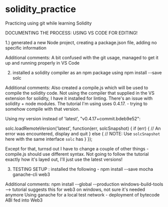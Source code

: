 # solidity_practice
Practicing using git while learning Solidity

DOCUMENTING THE PROCESS:
USING VS CODE FOR EDITING!

1.) generated a new Node project, creating a package.json file, adding no specific information

Additional comments:
A bit confused with the git usage, managed to get it up and running properly in VS Code

2) installed a solidity compiler as an npm package using npm install --save solc

Additional comments:
Also created a compile.js which will be used to compile the solidity code. Not using the compiler 
that supplied in the VS extension for solidity, I have it installed for linting.
There's an issue with solidity + node modules. The tutorial I'm using uses 0.4.17. - trying to
somehow compile with that version. 

Using my version instead of 'latest', "v0.4.17+commit.bdeb9e52":

solc.loadRemoteVersion('latest', function(err, solcSnapshot) {
  if (err) {
    // An error was encountered, display and quit
  } else {
    // NOTE: Use `solcSnapshot` here with the same interface `solc` has
  }
});

Except for that, turnsd out I have to change a couple of other things - compile.js should use different
syntax. Not going to follow the tutorial exactly how it's layed out, I'll just use the latest
versions!

3) TESTING SETUP : installed the following - npm install --save mocha ganache-cli web3

Additional comments:
npm install --global --production windows-build-tools  --> tutorial
suggests this for web3 on windows, not sure it's needed anymore
Using ganache for a local test network - deployment of bytecode
ABI fed into Web3



